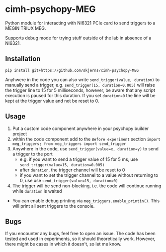 # cimh-psychopy-MEG

Python module for interacting with NI6321 PCIe card to send triggers to a MEGIN TRIUX MEG.

Supports debug mode for trying stuff outside of the lab in absence of a NI6321.

## Installation

`pip install git+https://github.com/skjerns/cimh-psychopy-MEG`


Anyhwere in the code you can also write `send_trigger(value, duration)` to manually send a trigger, e.g. `send_trigger(15, duration=0.005)` will raise the trigger line to 15 for 5 milliseconds, however, be aware that any script execution is paused for this duration. If you set `duration=0` the line will be kept at the trigger value and not be reset to 0.

## Usage

1. Put a custom code component anywhere in your psychopy builder project
2. within the code component add to the `Before experiment` section `import meg_triggers; from meg_triggers import send_trigger`
3. Anywhere in the code, use `send_trigger(value=x, duration=y)` to send a trigger to the port
    - e.g. if you want to send a trigger value of 15 for 5 ms, use `send_trigger(value=15, duration=0.005)`
    - after `duration`, the trigger channel will be reset to 0
    - if you want to set the trigger channel to a value without returning to 0, use use `send_trigger(value=15, duration=0)`
5. The trigger will be send non-blocking, i.e. the code will continue running while `duration` is waited


- You can enable debug printing via `meg_triggers.enable_printin()`. This will print all sent triggers to the console.

## Bugs

If you encounter any bugs, feel free to open an issue. The code has been tested and used in experiments, so it should theoretically work. However, there might be cases in which it doesn't, so let me know.
